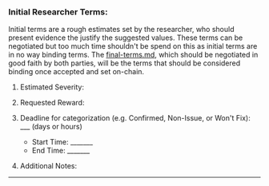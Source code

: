 ### Initial Researcher Terms:

Initial terms are a rough estimates set by the researcher, who should present evidence the justify the suggested values. These terms can be negotiated but too much time shouldn't be spend on this as initial terms are in no way binding terms. The [final-terms.md](./final-terms.md), which should be negotiated in good faith by both parties, will be the terms that should be considered binding once accepted and set on-chain.

1. Estimated Severity: 

2. Requested Reward: 

3. Deadline for categorization (e.g. Confirmed, Non-Issue, or Won't Fix):  ___ (days or hours)
    * Start Time: _______
    * End Time:   _______

4.  Additional Notes:

---
